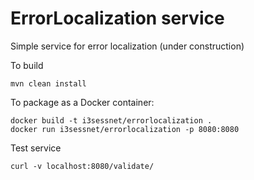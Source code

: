 # ErrorLocalization service

Simple service for error localization (under construction)

To build 

```
mvn clean install
```

To package as a Docker container:

```
docker build -t i3sessnet/errorlocalization .
docker run i3sessnet/errorlocalization -p 8080:8080
```

Test service
```
curl -v localhost:8080/validate/
```
